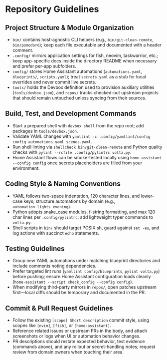 # Repository Guidelines

## Project Structure & Module Organization
- `bin/` contains host-agnostic CLI helpers (e.g., `bin/git-clean-remote`, `bin/pomodoro`); keep each file executable and documented with a header comment.
- `.config/` mirrors application settings for fish, neovim, taskwarrior, etc.; keep app-specific docs inside the directory README when necessary and prefer per-app subfolders.
- `config/` stores Home Assistant automations (`automations.yaml`, `blueprints/`, `scripts.yaml`); treat `secrets.yaml` as a stub for local overrides and never commit live secrets.
- `tools/` holds the Devbox definition used to provision auxiliary utilities (`tools/devbox.json`), and `repos/` tracks checked-out upstream projects that should remain untouched unless syncing from their sources.

## Build, Test, and Development Commands
- Start a prepared shell with `devbox shell` from the repo root; add packages in `tools/devbox.json`.
- Validate YAML changes with `yamllint -c .config/yamllint/config config automations.yaml scenes.yaml`.
- Run shell linting via `shellcheck bin/git-clean-remote` and Python quality checks with `pylint --rcfile .config/pylintrc volta.py`.
- Home Assistant flows can be smoke-tested locally using `home-assistant --config config` once secrets placeholders are filled from your environment.

## Coding Style & Naming Conventions
- YAML follows two-space indentation, 120 character lines, and lower-case keys; structure automations by domain (e.g., `automation.lights_evening`).
- Python adopts snake_case modules, f-string formatting, and max 120 char lines per `.config/pylintrc`; add lightweight typer commands to `volta.py`.
- Shell scripts in `bin/` should target POSIX sh, guard against `set -eu`, and log actions with succinct `echo` statements.

## Testing Guidelines
- Group new YAML automations under matching blueprint directories and include comments noting dependencies.
- Prefer targeted lint runs (`yamllint config/blueprints`, `pylint volta.py`) before pushing; ensure Home Assistant configuration loads cleanly (`home-assistant --script check_config --config config`).
- When modifying third-party mirrors in `repos/`, open patches upstream first—local diffs should be temporary and documented in the PR.

## Commit & Pull Request Guidelines
- Follow the existing `[scope] Short description` commit style, using scopes like `[nvim]`, `[fish]`, or `[home-assistant]`.
- Reference related issues or upstream PRs in the body, and attach screenshots or logs when UI or automation behavior changes.
- PR descriptions should restate expected behavior, test evidence (commands above), and any rollout or secret-handling notes; request review from domain owners when touching their area.
